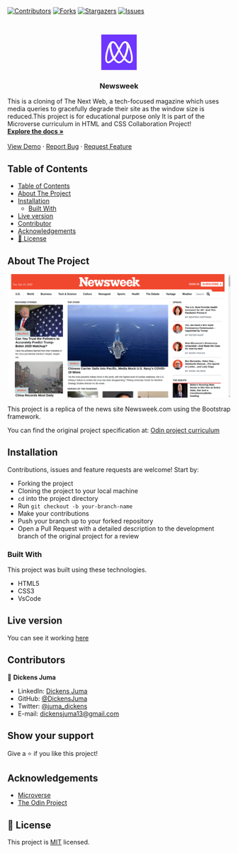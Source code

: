 

<!--
*** Thanks for checking out this README Template. If you have a suggestion that would
*** make this better, please fork the repo and create a pull request or simply open
*** an issue with the tag "enhancement".
*** Thanks again! Now go create something AMAZING! :D
-->

<!-- PROJECT SHIELDS -->
<!--
*** I'm using markdown "reference style" links for readability.
*** Reference links are enclosed in brackets [ ] instead of parentheses ( ).
*** See the bottom of this document for the declaration of the reference variables
*** for contributors-url, forks-url, etc. This is an optional, concise syntax you may use.
*** https://www.markdownguide.org/basic-syntax/#reference-style-links
-->
[![Contributors][contributors-shield]][contributors-url]
[![Forks][forks-shield]][forks-url]
[![Stargazers][stars-shield]][stars-url]
[![Issues][issues-shield]][issues-url]

<!-- PROJECT LOGO -->
<br />
<p align="center">
  <a href="https://github.com/DickensJuma/Newsweek">
    <img src="images/microverse.png" alt="Logo" width="80" height="80">
  </a>

  <h3 align="center"> Newsweek</h3>

  <p align="center">
     
 This is a  cloning of The Next Web, a tech-focused magazine which uses media queries to gracefully degrade their site as the window size is reduced.This project is for educational purpose only It is part of the Microverse curriculum in HTML and CSS Collaboration Project!
    <br />
    <a href="https://github.com/DickensJuma/Newsweek"><strong>Explore the docs »</strong></a>
    <br />
    <br />
    <a href="https://raw.githack.com/DickensJuma/Newsweek/feature/index.html">View Demo</a>
    ·
    <a href="https://github.com/DickensJuma/Newsweek/issues">Report Bug</a>
    ·
    <a href="https://github.com/DickensJuma/Newsweek/issues">Request Feature</a>
  </p>
</p>

<!-- TABLE OF CONTENTS -->
## Table of Contents

- [Table of Contents](#table-of-contents)
- [About The Project](#about-the-project)
- [Installation](#installation)
  - [Built With](#built-with)
- [Live version](#live-version)
- [Contributor](#contributor)
- [Acknowledgements](#acknowledgements)
- [📝 License](#%f0%9f%93%9d-license)

<!-- ABOUT THE PROJECT -->
## About The Project

[![Product Name Screen Shot][product-screenshot]](images/newsweek-screenshot.png)

This project is a replica of the news site Newsweek.com using the Bootstrap framework.

You can find the original project specification at: [Odin project curriculum](https://www.theodinproject.com/courses/html5-and-css3/lessons/Newsweek)

<!-- ABOUT THE PROJECT -->
## Installation
Contributions, issues and feature requests are welcome! Start by:
* Forking the project
* Cloning the project to your local machine
* `cd` into the project directory
* Run `git checkout -b your-branch-name`
* Make your contributions
* Push your branch up to your forked repository
* Open a Pull Request with a detailed description to the development branch of the original project for a review

### Built With
This project was built using these technologies.
* HTML5
* CSS3
* VsCode

<!-- LIVE VERSION -->
## Live version

You can see it working [here](https://raw.githack.com/DickensJuma/Newsweek/feature/index.html)

<!-- CONTACT -->
## Contributors

👤 **Dickens Juma** 
    
- LinkedIn: [Dickens Juma](https://www.linkedin.com/in/dickens-juma-363061182/) 
- GitHub: [@DickensJuma](https://github.com/DickensJuma)
- Twitter: [@juma_dickens](https://twitter.com/juma_dickens)
- E-mail: dickensjuma13@gmail.com


## Show your support

Give a ⭐️ if you like this project!

<!-- ACKNOWLEDGEMENTS -->
## Acknowledgements
* [Microverse](https://www.microverse.org/)
* [The Odin Project](https://www.theodinproject.com/)


<!-- MARKDOWN LINKS & IMAGES -->
<!-- https://www.markdownguide.org/basic-syntax/#reference-style-links -->
[contributors-shield]: https://img.shields.io/github/contributors/DickensJuma/Newsweek.svg?style=flat-square
[contributors-url]: https://github.com/DickensJuma/Newsweek/graphs/contributors
[forks-shield]: https://img.shields.io/github/forks/DickensJuma/Newsweek.svg?style=flat-square
[forks-url]: https://github.com/DickensJuma/Newsweek/network/members
[stars-shield]: https://img.shields.io/github/stars/DickensJuma/Newsweek.svg?style=flat-square
[stars-url]: https://github.com/DickensJuma/Newsweek/stargazers
[issues-shield]: https://img.shields.io/github/issues/DickensJuma/Newsweek.svg?style=flat-square
[issues-url]: https://github.com/DickensJuma/Newsweek/issues
[product-screenshot]: images/newsweek-screenshot.png

## 📝 License

This project is [MIT](https://opensource.org/licenses/MIT) licensed.
